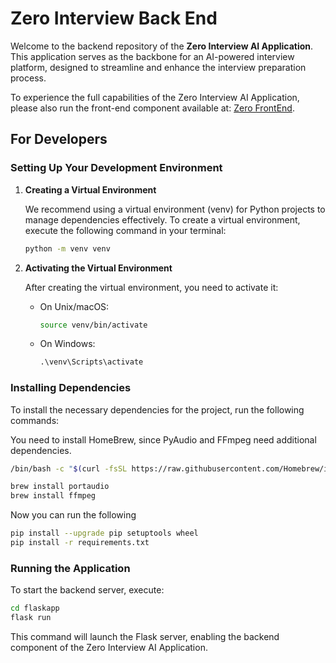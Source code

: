 # Zero Interview Back End

Welcome to the backend repository of the **Zero Interview AI Application**. This application serves as the backbone for an AI-powered interview platform, designed to streamline and enhance the interview preparation process.

To experience the full capabilities of the Zero Interview AI Application, please also run the front-end component available at: [Zero FrontEnd](https://github.com/kay30kim/zero-interview-front-end).

## For Developers

### Setting Up Your Development Environment

1. **Creating a Virtual Environment**

   We recommend using a virtual environment (venv) for Python projects to manage dependencies effectively. To create a virtual environment, execute the following command in your terminal:

   ```bash
   python -m venv venv
   ```

2. **Activating the Virtual Environment**

   After creating the virtual environment, you need to activate it:

   - On Unix/macOS:

     ```bash
     source venv/bin/activate
     ```

   - On Windows:

     ```cmd
     .\venv\Scripts\activate
     ```

### Installing Dependencies

To install the necessary dependencies for the project, run the following commands:

You need to install HomeBrew, since PyAudio and FFmpeg need additional dependencies.

```bash
/bin/bash -c "$(curl -fsSL https://raw.githubusercontent.com/Homebrew/install/HEAD/install.sh)"

brew install portaudio
brew install ffmpeg
```

Now you can run the following

```bash
pip install --upgrade pip setuptools wheel
pip install -r requirements.txt
```

### Running the Application

To start the backend server, execute:

```bash
cd flaskapp
flask run
```

This command will launch the Flask server, enabling the backend component of the Zero Interview AI Application.

